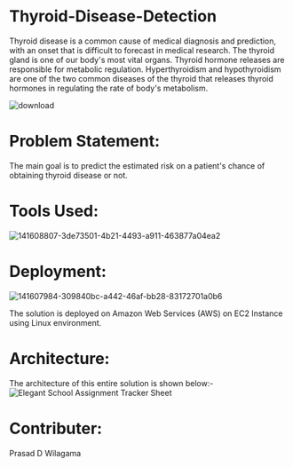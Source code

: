# Thyroid-Disease-Detection
Thyroid disease is a common cause of medical diagnosis and prediction, with an onset that is difficult to forecast in medical research. The thyroid gland is one of our body's most vital organs. Thyroid hormone releases are responsible for metabolic regulation. Hyperthyroidism and hypothyroidism are one of the two common diseases of the thyroid that releases thyroid hormones in regulating the rate of body's metabolism.

![download](https://user-images.githubusercontent.com/85976286/210487326-14c2221a-430d-42e0-93e6-4caf039ce19d.jpg)

# Problem Statement:
The main goal is to predict the estimated risk on a patient's chance of obtaining thyroid disease or not.

# Tools Used:
![141608807-3de73501-4b21-4493-a911-463877a04ea2](https://user-images.githubusercontent.com/85976286/210485272-529c0f99-f0ce-4d1e-be63-dd04a67626f7.jpg)

# Deployment:
![141607984-309840bc-a442-46af-bb28-83172701a0b6](https://user-images.githubusercontent.com/85976286/210486847-69d5d484-0a00-42d8-8e62-0eab2c65e1ee.png)

The solution is deployed on Amazon Web Services (AWS) on EC2 Instance using Linux environment.

# Architecture:
The architecture of this entire solution is shown below:-
![Elegant School Assignment Tracker Sheet](https://user-images.githubusercontent.com/85976286/210486738-53050ecc-517d-4a43-8834-d52650955707.png)

# Contributer:
Prasad D Wilagama
